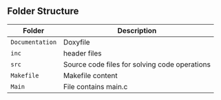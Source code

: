 ## Folder Structure
Folder          | Description
--------------  | ----------------------------------------------
`Documentation` |  Doxyfile
`inc`           |  header files
`src`           | Source code files for solving code operations
`Makefile`      | Makefile content
`Main`          | File contains main.c
  
